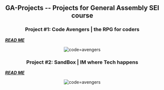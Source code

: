 <h2 align="center">
GA-Projects -- Projects for General Assembly SEI course
</h2>

<h3 align="center">
Project #1: Code Avengers | the RPG for coders
</h3>
<a href="https://github.com/3lueberry/GA-Projects/blob/main/Project-1_Code-Avengers/README.md"><b><i>READ ME</i></b></a>
<p align="center"> <img src="https://user-images.githubusercontent.com/99118414/156679226-b813bf25-721a-4819-9013-6e15119e2204.png" alt="code=avengers" border="0" /></p>

<h3 align="center">
Project #2: SandBox | IM where Tech happens
</h3>
<a href="https://github.com/3lueberry/GA-Projects/tree/main/Project-2_SandBox/sandbox#readme"><b><i>READ ME</i></b></a>
<p align="center"> <img src="https://user-images.githubusercontent.com/99118414/160223632-50186ac7-c519-4029-9038-0998a661a1b1.png" alt="code=avengers" border="0" /></p>
